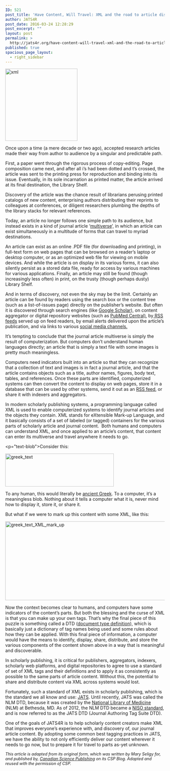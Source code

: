 ```yaml
---
ID: 521
post_title: 'Have Content, Will Travel: XML and the road to article discovery'
author: JATS4R
post_date: 2016-03-24 12:28:29
post_excerpt: ""
layout: post
permalink: >
  http://jats4r.org/have-content-will-travel-xml-and-the-road-to-article-discoverability/
published: true
spacious_page_layout:
  - right_sidebar
---
```

<a href="http://jats4r.org/wp-content/uploads/2016/03/xml.jpg" rel="attachment wp-att-497"><img class="wp-image-497 alignleft" src="http://jats4r.org/wp-content/uploads/2016/03/xml.jpg" alt="xml" width="228" height="228" /></a>

<span class="drop">O</span>nce upon a time (a mere decade or two ago), accepted research articles made their way from author to audience by a singular and predictable path.

First, a paper went through the rigorous process of copy-editing. Page composition came next, and after all i’s had been dotted and t’s crossed, the article was sent to the printing press for reproduction and binding into its issue. Eventually, in its sole incarnation as printed matter, the article arrived at its final destination, the Library Shelf.

Discovery of the article was the chance result of librarians perusing printed catalogs of new content, enterprising authors distributing their reprints to colleagues at conferences, or diligent researchers plumbing the depths of the library stacks for relevant references.

Today, an article no longer follows one simple path to its audience, but instead exists in a kind of journal article ‘<a href="http://en.wikipedia.org/wiki/Multiverse" target="_blank">multiverse</a>’, in which an article can exist simultaneously in a multitude of forms that can travel to myriad destinations.

An article can exist as an online .PDF file (for downloading and printing), in full-text form on web pages that can be browsed on a reader’s laptop or desktop computer, or as an optimized web file for viewing on mobile devices. And while the article is on display in its various forms, it can also silently persist as a stored data file, ready for access by various machines for various applications. Finally, an article may still be found (though increasingly less often) in print, on the trusty (though perhaps dusty) Library Shelf.

And in terms of discovery, not even the sky may be the limit. Certainly an article can be found by readers using the search box or the content tree (such as a list-of-issues page) directly on the publisher’s website. But often it is discovered through search engines (like <a href="http://scholar.google.ca/" target="_blank">Google Scholar</a>), on content aggregator or digital repository websites (such as <a href="http://www.ncbi.nlm.nih.gov/pmc/" target="_blank">PubMed Central)</a>, by<a href="http://nrcresearchpress.com/page/help/topics/alerts/rss" target="_blank"> RSS feeds</a> served up on feed readers, by email alerts delivered upon the article’s publication, and via links to various <a href="http://twitter.com/cdnsciencepub" target="_blank">social media channels.</a>

It’s tempting to conclude that the journal article multiverse is simply the result of computerization. But computers don’t understand human languages directly; an article that is simply a text file with some images is pretty much meaningless.

Computers need indicators built into an article so that they can recognize that a collection of text and images is in fact a journal article, and that the article contains objects such as a title, author names, figures, body text, tables, and references. Once these parts are identified, computerized systems can then convert the content to display on web pages, store it in a database that can be used by other systems, send it out as an <a href="http://nrcresearchpress.com/page/help/topics/alerts/rss" target="_blank">RSS feed</a>, or share it with indexers and aggregators.

In modern scholarly publishing systems, a programming language called XML is used to enable computerized systems to identify journal articles and the objects they contain. XML stands for eXtensible Mark-up Language, and it basically consists of a set of labeled (or tagged) containers for the various parts of scholarly article and journal content.  Both humans and computers can understand XML, and once applied to an article’s content, that content can enter its multiverse and travel anywhere it needs to go.

<p="text-blob">Consider this:</p>

<a href="http://jats4r.org/wp-content/uploads/2016/03/greek_text.png" rel="attachment wp-att-502"><img class="alignnone wp-image-502" src="http://jats4r.org/wp-content/uploads/2016/03/greek_text-300x91.png" alt="greek_text" width="343" height="104" /></a>

To any human, this would literally be <a href="http://en.wikipedia.org/wiki/Odyssey" target="_blank">ancient Greek</a>. To a computer, it’s a meaningless blob. Nothing about it tells a computer what it is, never mind how to display it, store it, or share it.

But what if we were to mark up this content with some XML, like this:

<a href="http://jats4r.org/wp-content/uploads/2016/03/greek_text_XML_mark_up.png" rel="attachment wp-att-503"><img class="alignnone wp-image-503" src="http://jats4r.org/wp-content/uploads/2016/03/greek_text_XML_mark_up-300x140.png" alt="greek_text_XML_mark_up" width="533" height="249" /></a>

Now the context becomes clear to humans, and computers have some indicators of the content’s parts. But both the blessing and the curse of XML is that you can make up your own tags. That’s why the final piece of this puzzle is something called a DTD (<a href="http://en.wikipedia.org/wiki/Document_Type_Definition" target="_blank">document type definition</a>), which is basically just a dictionary of tag names being used and some rules about how they can be applied. With this final piece of information, a computer would have the means to identify, display, share, distribute, and store the various components of the content shown above in a way that is meaningful and discoverable.

In scholarly publishing, it is critical for publishers, aggregators, indexers, scholarly web platforms, and digital repositories to agree to use a standard of set of XML tags and their definitions and to apply it as consistently as possible to the same parts of article content. Without this, the potential to share and distribute content via XML across systems would lost.

Fortunately, such a standard of XML exists in scholarly publishing, which is the standard we all know and use: <a href="http://jats.nlm.nih.gov/index.html">JATS</a>. Until recently, JATS was called the NLM DTD, because it was created by the <a href="http://www.nlm.nih.gov/" target="_blank">National Library of Medicine</a> (NLM) at Bethesda, MD. As of 2012, the NLM DTD became a <a href="http://www.niso.org/workrooms/journalmarkup">NISO standard</a>, and is now referred to as the JATS DTD (Journal Authoring Tag Suite DTD).

One of the goals of JATS4R is to help scholarly content creators make XML that improves everyone’s experience with, and discovery of, our journal article content. By adopting some common best tagging practices in JATS, we have the ability to not only efficiently deliver our content wherever it needs to go now, but to prepare it for travel to parts as-yet unknown.
<p style="font-size: 90%;"><em>This article is adapted from its original form, which was written by Mary Seligy for, and published by, <a href="http://cdnsciencepub.com">Canadian Science Publishing</a> on its CSP Blog. Adapted and reused with the permission of CSP.</em></p>
&nbsp;